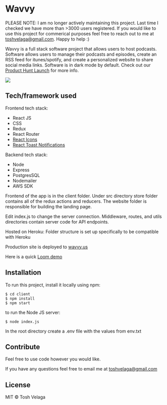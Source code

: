 # Wavvy

PLEASE NOTE: I am no longer actively maintaining this project. Last time I checked we have more than >3000 users registered. If you would like to use this project for commerical purposes feel free to reach out to me at toshvelaga@gmail.com. Happy to help :)

Wavvy is a full stack software project that allows users to host podcasts. Software allows users to manage their podcasts and episodes, create an RSS feed for itunes/spotify, and create a personalized website to share social media links. Software is in dark mode by default. Check out our [Product Hunt Launch](https://www.producthunt.com/posts/wavvy) for more info.

<span style="display:block" class="note">
  <img src="https://voiceblasts1.s3.amazonaws.com/Screen+Shot+2021-02-14+at+10.55.07+AM.png">
</span>

## Tech/framework used

Frontend tech stack:

- React JS
- CSS
- Redux
- React Router
- [React Icons](https://react-icons.github.io/react-icons/)
- [React Toast Notifications](https://jossmac.github.io/react-toast-notifications/)

Backend tech stack:

- Node
- Express
- PostgresSQL
- Nodemailer
- AWS SDK

Frontend of the app is in the client folder. Under src directory store folder contains all of the redux actions and reducers. The website folder is responsible for building the landing page.

Edit index.js to change the server connection. Middleware, routes, and utils directories contain server code for API endpoints.

Hosted on Heroku: Folder structure is set up specifically to be compatible with Heroku

Production site is deployed to [wavvy.us](https://www.wavvy.us/) 

Here is a quick [Loom demo](https://www.loom.com/share/b46061898fc54d15870cd734b96886a6) 

## Installation

To run this project, install it locally using npm:

```
$ cd client
$ npm install
$ npm start
```

to run the Node JS server:

```
$ node index.js
```

In the root directory create a .env file with the values from env.txt

## Contribute

Feel free to use code however you would like.

If you have any questions feel free to email me at toshvelaga@gmail.com

## License

MIT © Tosh Velaga

